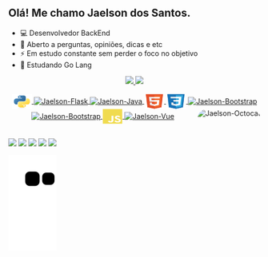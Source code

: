 ## Olá! Me chamo Jaelson dos Santos.

- 💻 Desenvolvedor BackEnd
- 💬 Aberto a perguntas, opiniões, dicas e etc
- ⚡ Em estudo constante sem perder o foco no objetivo
- 🦝 Estudando Go Lang

<div align="center">
  <a href="https://github.com/jaelsonsantos1">
    <img height="180em" src="https://github-readme-stats.vercel.app/api/top-langs/?username=jaelsonsantos1&layout=compact&langs_count=7&theme=dark"/>
  <img height="180em" src="https://github-readme-stats.vercel.app/api?username=jaelsonsantos1&show_icons=true&theme=dark&include_all_commits=true&count_private=true"/>
</div>

<div align="center" style="display: inline_block"><br>
  <img align="center" alt="Jaelson-Python" height="30" width="40" src="https://raw.githubusercontent.com/devicons/devicon/master/icons/python/python-original.svg">
  <img align="center" alt="Jaelson-Flask" height="30" width="40" src="https://img.icons8.com/ios/50/000000/flask.png" />
  <img align="center" alt="Jaelson-Java" height="30" width="40" src="https://cdn.jsdelivr.net/gh/devicons/devicon/icons/java/java-original.svg">
  <img align="center" alt="Jaelson-HTML" height="30" width="40" src="https://raw.githubusercontent.com/devicons/devicon/master/icons/html5/html5-original.svg">
  <img align="center" alt="Jaelson-CSS" height="30" width="40" src="https://raw.githubusercontent.com/devicons/devicon/master/icons/css3/css3-original.svg">
  <img align="center" alt="Jaelson-Bootstrap" height="30" width="40" src="https://cdn.jsdelivr.net/gh/devicons/devicon/icons/bootstrap/bootstrap-original.svg" />
  <img align="center" alt="Jaelson-Bootstrap" height="30" width="40" src="https://cdn.jsdelivr.net/gh/devicons/devicon/icons/go/go-original-wordmark.svg" />
  <img align="center" alt="Jaelson-Go" height="30" width="40" src="https://raw.githubusercontent.com/devicons/devicon/master/icons/javascript/javascript-plain.svg">
  <img align="center" alt="Jaelson-Vue" height="30" width="40" src="https://user-images.githubusercontent.com/80257886/205443124-9dcbae04-e6df-4d38-a27e-3fd5815edf74.png">
  <img align="right" alt="Jaelson-Octocat" height="150" style="border-radius:20px;" src="https://cdn.discordapp.com/attachments/999121878285307935/1012466155321053254/octopus.png">
</div>
  
##

<div>
  <a href="https://www.instagram.com/_Jaelson1/" target="_blank"><img src="https://img.shields.io/badge/-Instagram-%23E4405F?style=for-the-badge&logo=instagram&logoColor=white" target="_blank"></a>
  <a href="mailto:jaelsons860@gmail.com"><img src="https://img.shields.io/badge/Gmail-D14836?style=for-the-badge&logo=gmail&logoColor=white" target="_blank"></a>
  <a href="https://www.facebook.com/profile.php?id=100070680121924" target="_blank"><img src="https://img.shields.io/badge/Facebook-1877F2?style=for-the-badge&logo=facebook&logoColor=white" target="_blank"></a>
  <a href="https://www.linkedin.com/in/jaelsonsantos1" target="_blank"><img src="https://img.shields.io/badge/-LinkedIn-%230077B5?style=for-the-badge&logo=linkedin&logoColor=white" target="_blank"></a>
  <a href="https://t.me/jaelsonsantos1" target="_blank"><img src="https://img.shields.io/badge/Telegram-2CA5E0?style=for-the-badge&logo=telegram&logoColor=white" target="_blank"></a>
   
  ![Snake animation](https://github.com/jaelsonsantos1/jaelsonsantos1/blob/output/github-contribution-grid-snake.svg)
  
</div>
